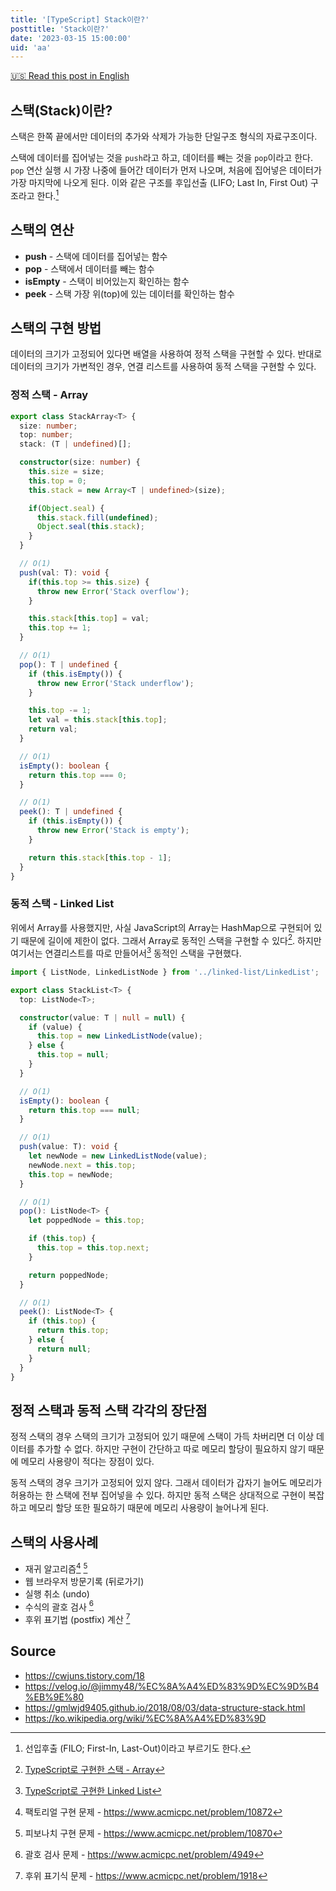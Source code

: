 ```yaml
---
title: '[TypeScript] Stack이란?'
posttitle: 'Stack이란?'
date: '2023-03-15 15:00:00'
uid: 'aa'
---
```


[🇺🇸 Read this post in English](../blog/aa)

## 스택(Stack)이란?

스택은 한쪽 끝에서만 데이터의 추가와 삭제가 가능한 단일구조 형식의 자료구조이다.

스택에 데이터를 집어넣는 것을 `push`라고 하고, 데이터를 빼는 것을 `pop`이라고 한다. `pop` 연산 실행 시 가장 나중에 들어간 데이터가 먼저 나오며, 처음에 집어넣은 데이터가 가장 마지막에 나오게 된다. 이와 같은 구조를 후입선출 (LIFO; Last In, First Out) 구조라고 한다.[^1]

## 스택의 연산

- **push** - 스택에 데이터를 집어넣는 함수
- **pop** - 스택에서 데이터를 빼는 함수
- **isEmpty** - 스택이 비어있는지 확인하는 함수
- **peek** - 스택 가장 위(top)에 있는 데이터를 확인하는 함수

## 스택의 구현 방법

데이터의 크기가 고정되어 있다면 배열을 사용하여 정적 스택을 구현할 수 있다. 반대로 데이터의 크기가 가변적인 경우, 연결 리스트를 사용하여 동적 스택을 구현할 수 있다.

### 정적 스택 - Array

```typescript
export class StackArray<T> {
  size: number;
  top: number;
  stack: (T | undefined)[];

  constructor(size: number) {
    this.size = size;
    this.top = 0;
    this.stack = new Array<T | undefined>(size);

    if(Object.seal) {
      this.stack.fill(undefined);
      Object.seal(this.stack);
    }
  }

  // O(1)
  push(val: T): void {
    if(this.top >= this.size) {
      throw new Error('Stack overflow');
    }

    this.stack[this.top] = val;
    this.top += 1;
  }

  // O(1)
  pop(): T | undefined {
    if (this.isEmpty()) {
      throw new Error('Stack underflow');
    }

    this.top -= 1;
    let val = this.stack[this.top];
    return val;
  }

  // O(1)
  isEmpty(): boolean {
    return this.top === 0;
  }

  // O(1)
  peek(): T | undefined {
    if (this.isEmpty()) {
      throw new Error('Stack is empty');
    }

    return this.stack[this.top - 1];
  }
}
```

### 동적 스택 - Linked List

위에서 Array를 사용했지만, 사실 JavaScript의 Array는 HashMap으로 구현되어 있기 때문에 길이에 제한이 없다. 그래서 Array로 동적인 스택을 구현할 수 있다[^a]. 하지만 여기서는 연결리스트를 따로 만들어서[^b] 동적인 스택을 구현했다.

```ts
import { ListNode, LinkedListNode } from '../linked-list/LinkedList';

export class StackList<T> {
  top: ListNode<T>;

  constructor(value: T | null = null) {
    if (value) {
      this.top = new LinkedListNode(value);
    } else {
      this.top = null;
    }
  }

  // O(1)
  isEmpty(): boolean {
    return this.top === null;
  }

  // O(1)
  push(value: T): void {
    let newNode = new LinkedListNode(value);
    newNode.next = this.top;
    this.top = newNode;
  }

  // O(1)
  pop(): ListNode<T> {
    let poppedNode = this.top;

    if (this.top) {
      this.top = this.top.next;
    }

    return poppedNode;
  }

  // O(1)
  peek(): ListNode<T> {
    if (this.top) {
      return this.top;
    } else {
      return null;
    }
  }
}
```

## 정적 스택과 동적 스택 각각의 장단점

정적 스택의 경우 스택의 크기가 고정되어 있기 때문에 스택이 가득 차버리면 더 이상 데이터를 추가할 수 없다. 하지만 구현이 간단하고 따로 메모리 할당이 필요하지 않기 때문에 메모리 사용량이 적다는 장점이 있다.

동적 스택의 경우 크기가 고정되어 있지 않다. 그래서 데이터가 갑자기 늘어도 메모리가 허용하는 한 스택에 전부 집어넣을 수 있다. 하지만 동적 스택은 상대적으로 구현이 복잡하고 메모리 할당 또한 필요하기 때문에 메모리 사용량이 늘어나게 된다.

## 스택의 사용사례

- 재귀 알고리즘[^c] [^d]
- 웹 브라우저 방문기록 (뒤로가기)
- 실행 취소 (undo)
- 수식의 괄호 검사 [^e]
- 후위 표기법 (postfix) 계산 [^f]

## Source

- <https://cwjuns.tistory.com/18>
- <https://velog.io/@jimmy48/%EC%8A%A4%ED%83%9D%EC%9D%B4%EB%9E%80>
- <https://gmlwjd9405.github.io/2018/08/03/data-structure-stack.html>
- <https://ko.wikipedia.org/wiki/%EC%8A%A4%ED%83%9D>

[^1]: 선입후출 (FILO; First-In, Last-Out)이라고 부르기도 한다.
[^a]: [TypeScript로 구현한 스택 - Array](https://github.com/rolemadelen/typescript-algorithms/blob/main/src/data-structures/stack-array/StackDynamicArray.ts)
[^b]: [TypeScript로 구현한 Linked List](https://github.com/rolemadelen/typescript-algorithms/blob/main/src/data-structures/linked-list/LinkedList.ts)
[^c]: 팩토리얼 구현 문제 - https://www.acmicpc.net/problem/10872
[^d]: 피보나치 구현 문제 - https://www.acmicpc.net/problem/10870
[^e]: 괄호 검사 문제 - https://www.acmicpc.net/problem/4949
[^f]: 후위 표기식 문제 - https://www.acmicpc.net/problem/1918
